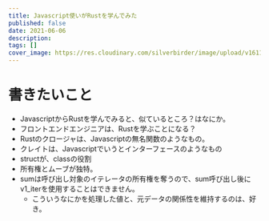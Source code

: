 ```yaml
---
title: Javascript使いがRustを学んでみた
published: false
date: 2021-06-06
description: 
tags: []
cover_image: https://res.cloudinary.com/silverbirder/image/upload/v1611128736/silver-birder.github.io/assets/logo.png
---
```


# 書きたいこと

* JavascriptからRustを学んでみると、似ているところ？はなにか。
* フロントエンドエンジニアは、Rustを学ぶことになる？
* Rustのクロージャは、Javascriptの無名関数のようなもの。
* クレイトは、Javascriptでいうとインターフェースのようなもの
* structが、classの役割
* 所有権とムーブが独特。
* sumは呼び出し対象のイテレータの所有権を奪うので、sum呼び出し後にv1_iterを使用することはできません。
  * こういうなにかを処理した値と、元データの関係性を維持するのは、好き。